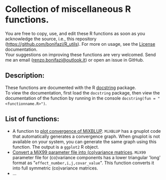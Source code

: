 # Collection of miscellaneous R functions.  
You are free to copy, use, and edit these R functions as soon as you acknowledge the source, i.e., this repository (https://github.com/bonifazi/R_utils). For more on usage, see the [License](https://github.com/bonifazi/R_utils/blob/main/LICENSE) documentation.  
Your suggestions on improving these functions are very welcomed. Send me an email (renzo.bonifazi@outlook.it) or open an issue in GitHub.
## Description:
These functions are documented with the R [docstring](https://cran.r-project.org/web/packages/docstring/vignettes/docstring_intro.html) package.  
To view the documentation, first load the `docstring` package, then view the documentation of the function by running in the console `docstring(fun = "<functionname.R>")`.

## List of functions:
* A function to [plot convergence of MiXBLUP](https://github.com/bonifazi/R_utils/blob/main/PlotConvergeneMiXBLUP.R). `MiXBLUP` has a gnuplot code that automatically generates a convergence graph. When gnuplot is not available on your system, you can generate the same graph using this function. The output is a `ggplot2` R object.
* [Convert a MiX99 parameter file into (co)variance matrices](https://github.com/bonifazi/R_utils/blob/main/meltParfile.R). `MiX99` parameter file for (co)variance components has a lower triangular 'long' format as "`effect_number,i,j,covar_value`". This function converts it into full symmetric (co)variance matrices.
* ...
